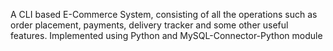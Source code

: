 A CLI based E-Commerce System, consisting of all the operations such as order placement, payments, delivery tracker and some other useful features. Implemented using Python and MySQL-Connector-Python module
